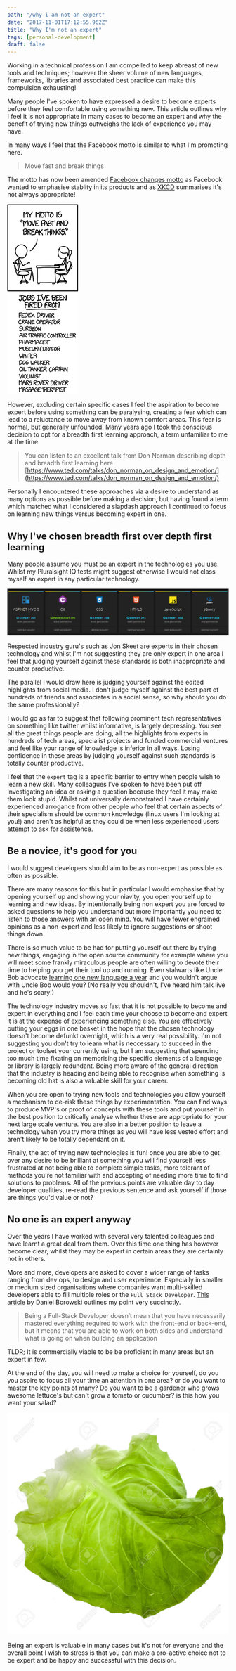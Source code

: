 ```yaml
---
path: "/why-i-am-not-an-expert"
date: "2017-11-01T17:12:55.962Z"
title: "Why I'm not an expert"
tags: [personal-development]
draft: false
---
```


Working in a technical profession I am compelled to keep abreast of new tools and techniques; however the sheer volume of new languages, frameworks, libraries and associated best practice can make this compulsion exhausting!

Many people I've spoken to have expressed a desire to become experts before they feel comfortable using something new. This article outlines why I feel it is not appropriate in many cases to become an expert and why the benefit of trying new things outweighs the lack of experience you may have.

In many ways I feel that the Facebook motto is similar to what I'm promoting here.

>Move fast and break things

The motto has now been amended [Facebook changes motto](http://mashable.com/2014/04/30/facebooks-new-mantra-move-fast-with-stability/) as Facebook wanted to emphasise stablity in its products and as [XKCD](https://xkcd.com/1428/) summarises it's not always appropriate!

![XKCD - Move fast and break things](move_fast_and_break_things.png)

However, excluding certain specific cases I feel the aspiration to become expert before using something can be paralysing, creating a fear which can lead to a reluctance to move away from known comfort areas. This fear is normal, but generally unfounded.
Many years ago I took the conscious decision to opt for a breadth first learning approach, a term unfamiliar to me at the time.

> You can listen to an excellent talk from Don Norman describing depth and breadth first learning here
> [https://www.ted.com/talks/don_norman_on_design_and_emotion/](https://www.ted.com/talks/don_norman_on_design_and_emotion/)

Personally I encountered these approaches via a desire to understand as many options as possible before making a decision, but having found a term which matched what I considered a slapdash approach I continued to focus on learning new things versus becoming expert in one.

## Why I've chosen breadth first over depth first learning

Many people assume you must be an expert in the technologies you use. Whilst my Pluralsight IQ tests might suggest otherwise I would not class myself an expert in any particular technology.

![Pluralsight IQ Tests](pluralsight.png)

Respected industry guru's such as Jon Skeet are experts in their chosen technology and whilst I'm not suggesting they are only expert in one area I feel that judging yourself against these standards is both inappropriate and counter productive.

The parallel I would draw here is judging yourself against the edited highlights from social media. I don't judge myself against the best part of hundreds of friends and associates in a social sense, so why should you do the same professionally?

I would go as far to suggest that following prominent tech representatives on something like twitter whilst informative, is largely depressing. You see all the great things people are doing, all the highlights from experts in hundreds of tech areas, specialist projects and funded commercial ventures and feel like your range of knowledge is inferior in all ways. Losing confidence in these areas by judging yourself against such standards is totally counter productive.

I feel that the `expert` tag is a specific barrier to entry when people wish to learn a new skill. Many colleagues I've spoken to have been put off investigating an idea or asking a question because they feel it may make them look stupid. Whilst not universally demonstrated I have certainly experienced arrogance from other people who feel that certain aspects of their specialism should be common knowledge (linux users I'm looking at you!) and aren't as helpful as they could be when less experienced users attempt to ask for assistence.

## Be a novice, it's good for you

I would suggest developers should aim to be as non-expert as possible as often as possible.

There are many reasons for this but in particular I would emphasise that by opening yourself up and showing your niavity, you open yourself up to learning and new ideas. By intentionally being non expert you are forced to asked questions to help you understand but more importantly you need to listen to those answers with an open mind. You will have fewer engrained opinions as a non-expert and less likely to ignore suggestions or shoot things down.

There is so much value to be had for putting yourself out there by trying new things, engaging in the open source community for example where you will meet some frankly miraculous people are often willing to devote their time to helping you get their tool up and running. Even stalwarts like Uncle Bob advocate [learning one new language a year](http://blog.cleancoder.com/uncle-bob/2016/09/01/TheLurn.html) and you wouldn't argue with Uncle Bob would you? (No really you shouldn't, I've heard him talk live and he's scary!)

The technology industry moves so fast that it is not possible to become and expert in everything and I feel each time your choose to become and expert it is at the expense of experiencing something else. You are effectively putting your eggs in one basket in the hope that the chosen technology doesn't become defunkt overnight, which is a very real possibility. I'm not suggesting you don't try to learn what is neccessary to succeed in the project or toolset your currently using, but I am suggesting that spending too much time fixating on memorising the specific elements of a language or library is largely redundant.
Being more aware of the general direction that the industry is heading and being able to recognise when something is becoming old hat is also a valuable skill for your career.

When you are open to trying new tools and technologies you allow yourself a mechanism to de-risk these things by experimentation. You can find ways to produce MVP's or proof of concepts with these tools and put yourself in the best position to critically analyse whether these are appropriate for your next large scale venture. You are also in a better position to leave a technology when you try more things as you will have less vested effort and aren't likely to be totally dependant on it.

Finally, the act of trying new technologies is fun! once you are able to get over any desire to be brilliant at something you will find yourself less frustrated at not being able to complete simple tasks, more tolerant of methods you're not familiar with and accepting of needing more time to find solutions to problems. All of the previous points are valuable day to day developer qualities, re-read the previous sentence and ask yourself if those are things you'd value or not?

## No one is an expert anyway

Over the years I have worked with several very talented colleagues and have learnt a great deal from them. Over this time one thing has however become clear, whilst they may be expert in certain areas they are certainly not in others.

More and more, developers are asked to cover a wider range of tasks ranging from dev ops, to design and user experience. Especially in smaller or medium sized organisations where companies want multi-skilled developers able to fill multiple roles or the `Full Stack Developer`. [This article](https://medium.com/coderbyte/a-guide-to-becoming-a-full-stack-developer-in-2017-5c3c08a1600c) by Daniel Borowski outlines my point very succinctly.

> Being a Full-Stack Developer doesn’t mean that you have necessarily mastered everything required to work with the front-end or back-end, but it means that you are able to work on both sides and understand what is going on when building an application

TLDR; It is commercially viable to be be proficient in many areas but an expert in few.

At the end of the day, you will need to make a choice for yourself, do you you aspire to focus all your time an attention in one area? or do you want to master the key points of many?
Do you want to be a gardener who grows awesome lettuce's but can't grow a tomato or cucumber? is this how you want your salad?

![Salad](lettuce_leaf.jpg)

Being an expert is valuable in many cases but it's not for everyone and the overall point I wish to stress is that you can make a pro-active choice not to be expert and be happy and successful with this decision.
